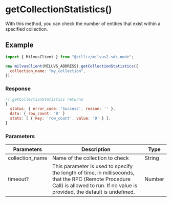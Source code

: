 # getCollectionStatistics()

With this method, you can check the number of entities that exist within a specified collection.

## Example

```javascript
import { MilvusClient } from "@zilliz/milvus2-sdk-node";

new milvusClient(MILUVS_ADDRESS).getCollectionStatistics({
  collection_name: "my_collection",
});
```

### Response

```javascript
// getCollectionStatistics returns
{
  status: { error_code: 'Success', reason: '' },
  data: { row_count: '0' }
  stats: [ { key: 'row_count', value: '0' } ],
}
```

### Parameters

| Parameters      | Description                                                                                                                                                                       | Type   |
| --------------- | --------------------------------------------------------------------------------------------------------------------------------------------------------------------------------- | ------ |
| collection_name | Name of the collection to check                                                                                                                                                   | String |
| timeout?        | This parameter is used to specify the length of time, in milliseconds, that the RPC (Remote Procedure Call) is allowed to run. If no value is provided, the default is undefined. | Number |
